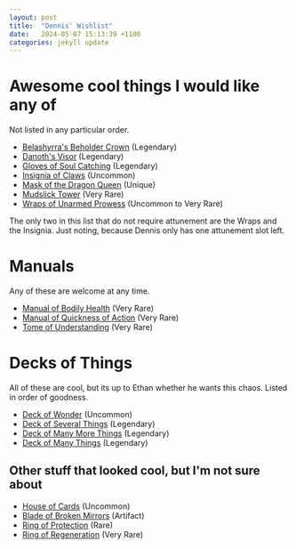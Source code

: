 ```yaml
---
layout: post
title:  "Dennis' Wishlist"
date:   2024-05-07 15:13:39 +1100
categories: jekyll update
---
```


# Awesome cool things I would like any of

Not listed in any particular order.

* [Belashyrra's Beholder Crown]({{site.baseurl}}/BelashyrrasBeholderCrown.html) (Legendary)
* [Danoth's Visor]({{site.baseurl}}/DanothsVisor.html) (Legendary)
* [Gloves of Soul Catching]({{site.baseurl}}/GlovesOfSoulCatching.html) (Legendary)
* [Insignia of Claws]({{site.baseurl}}/InsigniaOfClaws.html) (Uncommon)
* [Mask of the Dragon Queen]({{site.baseurl}}/MaskOfTheDragonQueen.html) (Unique)
* [Mudslick Tower]({{site.baseurl}}/MudslickTower.html) (Very Rare)
* [Wraps of Unarmed Prowess]({{site.baseurl}}/WrapsOfUnarmedProwess.html) (Uncommon to Very Rare)

The only two in this list that do not require attunement are the Wraps and the Insignia. Just noting, because Dennis only has one attunement slot left.

# Manuals

Any of these are welcome at any time.

* [Manual of Bodily Health]({{site.baseurl}}/ManualOfBodilyHealth.html) (Very Rare)
* [Manual of Quickness of Action]({{site.baseurl}}/ManualOfQuicknessOfAction.html) (Very Rare)
* [Tome of Understanding]({{site.baseurl}}/TomeOfUnderstanding.html) (Very Rare)

# Decks of Things

All of these are cool, but its up to Ethan whether he wants this chaos.  Listed in order of goodness.

* [Deck of Wonder]({{site.baseurl}}/DeckOfWonder.html) (Uncommon)
* [Deck of Several Things]({{site.baseurl}}/DeckOfSeveralThings.html) (Legendary)
* [Deck of Many More Things]({{site.baseurl}}/DeckOfManyMoreThings.html) (Legendary)
* [Deck of Many Things]({{site.baseurl}}/DeckOfManyThings.html) (Legendary)

## Other stuff that looked cool, but I'm not sure about

* [House of Cards]({{site.baseurl}}/HouseOfCards.html) (Uncommon)
* [Blade of Broken Mirrors]({{site.baseurl}}/BladeOfBrokenMirrors.html) (Artifact)
* [Ring of Protection]({{site.baseurl}}/RingOfProtection.html) (Rare)
* [Ring of Regeneration]({{site.baseurl}}/RingOfRegeneration.html) (Very Rare)